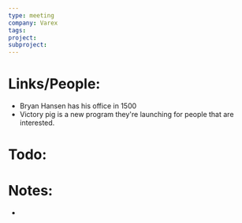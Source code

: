 ```yaml
---
type: meeting
company: Varex
tags: 
project: 
subproject:
---
```

# Links/People:
- Bryan Hansen has his office in 1500
- Victory pig is a new program they're launching for people that are interested. 
# Todo:
# Notes:
- 

